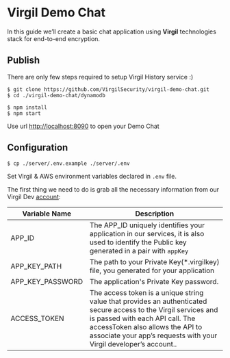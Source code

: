 # Virgil Demo Chat

In this guide we’ll create a basic chat application using **Virgil** technologies stack for end-to-end encryption.

## Publish

There are only few steps required to setup Virgil History service :)

```
$ git clone https://github.com/VirgilSecurity/virgil-demo-chat.git
$ cd ./virgil-demo-chat/dynamodb

$ npm install
$ npm start
```

Use url [http://localhost:8090](http://localhost:8090) to open your Demo Chat

## Configuration

```
$ cp ./server/.env.example ./server/.env
```
Set Virgil & AWS environment variables declared in `.env` file.

The first thing we need to do is grab all the necessary information from our Virgil Dev [account](https://developer.virgilsecurity.com/dashboard/):


| Variable Name                     | Description                    |
|-----------------------------------|--------------------------------|
| APP_ID                            | The APP_ID uniquely identifies your application in our services, it is also used to identify the Public key generated in a pair with ``appKey`` |
| APP_KEY_PATH               | The path to your Private Key(*.virgilkey) file, you generated for your application  |
| APP_KEY_PASSWORD   | The application's Private Key password.  |
| ACCESS_TOKEN               | The access token is a unique string value that provides an authenticated secure access to the Virgil services and is passed with each API call. The accessToken also allows the API to associate your app’s requests with your Virgil developer’s account.. |





